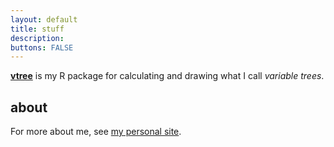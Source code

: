 ```yaml
---
layout: default
title: stuff
description: 
buttons: FALSE
---
```


[**vtree**](vtree.html) is my R package for calculating and drawing what I call *variable trees*.

## about

For more about me, see [my personal site](https://nick-barrowman.carrd.co).




